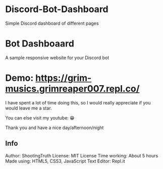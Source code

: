 # Discord-Bot-Dashboard
Simple Discord dashboard of different pages
# Bot Dashboaard
A sample responsive website for your Discord bot

# Demo: https://grim-musics.grimreaper007.repl.co/

I have spent a lot of time doing this, so I would really appreciate if you would leave me a star.

You can else visit my youtube: 😁

Thank you and have a nice day/afternoon/night

## Info

Author: ShootingTruth
License: MIT License
Time working: About 5 hours
Made using: HTML5, CSS3, JavaScript
Text Editor: Repl.it
